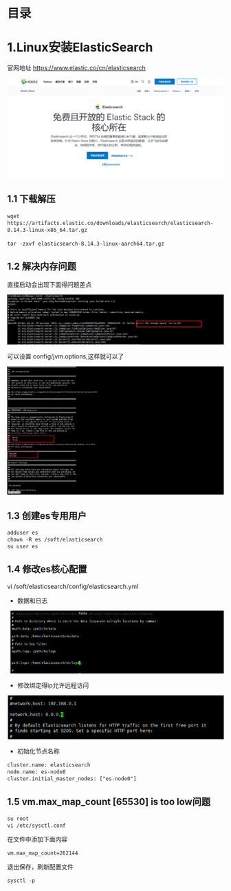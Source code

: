 # 目录


 
# 1.Linux安装ElasticSearch


官网地址 https://www.elastic.co/cn/elasticsearch

![](img/382130123981.png)

## 1.1 下载解压

```
wget https://artifacts.elastic.co/downloads/elasticsearch/elasticsearch-8.14.3-linux-x86_64.tar.gz

tar -zxvf elasticsearch-8.14.3-linux-aarch64.tar.gz

```

## 1.2 解决内存问题

直接启动会出现下面得问题差点

![img.png](img/748393212872.png)

可以设置 config/jvm.options,这样就可以了

![img.png](img/98372978333.png)

## 1.3 创建es专用用户

```
adduser es
chown -R es /soft/elasticsearch
su user es

```

## 1.4 修改es核心配置

vi /soft/elasticsearch/config/elasticsearch.yml

- 数据和日志

![img.png](img/27432893472344.png)

- 修改绑定得ip允许远程访问

![img.png](img/237123612134.png)

- 初始化节点名称
```
cluster.name: elasticsearch 
node.name: es-node0
cluster.initial_master_nodes: ["es-node0"]

```

## 1.5 vm.max_map_count [65530] is too low问题

```
su root
vi /etc/sysctl.conf

```
在文件中添加下面内容
```
vm.max_map_count=262144

```
退出保存，刷新配置文件
```
sysctl -p

```